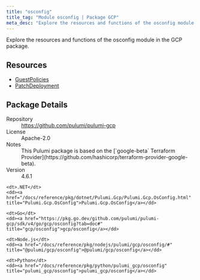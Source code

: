 ```yaml
---
title: "osconfig"
title_tag: "Module osconfig | Package GCP"
meta_desc: "Explore the resources and functions of the osconfig module in the GCP package."
---
```


<!-- WARNING: this file was generated by Pulumi Docs Generator. -->
<!-- Do not edit by hand unless you're certain you know what you are doing! -->

Explore the resources and functions of the osconfig module in the GCP package.

<h2 id="resources">Resources</h2>
<ul class="api">
    <li><a href="guestpolicies" title="GuestPolicies"><span class="symbol resource"></span>GuestPolicies</a></li>
    <li><a href="patchdeployment" title="PatchDeployment"><span class="symbol resource"></span>PatchDeployment</a></li>
</ul>

<h2 id="package-details">Package Details</h2>
<dl class="package-details">
	<dt>Repository</dt>
	<dd><a href="https://github.com/pulumi/pulumi-gcp">https://github.com/pulumi/pulumi-gcp</a></dd>
	<dt>License</dt>
	<dd>Apache-2.0</dd>
	<dt>Notes</dt>
	<dd>This Pulumi package is based on the [`google-beta` Terraform Provider](https://github.com/hashicorp/terraform-provider-google-beta).</dd>
	<dt>Version</dt>
	<dd>4.6.1</dd>
</dl>



<dl class="tabular">

    <dt>.NET</dt>
    <dd><a href="/docs/reference/pkg/dotnet/Pulumi.Gcp/Pulumi.Gcp.OsConfig.html" title="Pulumi.Gcp.OsConfig">Pulumi.Gcp.OsConfig</a></dd>

    <dt>Go</dt>
    <dd><a href="https://pkg.go.dev/github.com/pulumi/pulumi-gcp/sdk/v4/go/gcp/osconfig?tab=doc#" title="gcp/osconfig">gcp/osconfig</a></dd>

    <dt>Node.js</dt>
    <dd><a href="/docs/reference/pkg/nodejs/pulumi/gcp/osconfig/#" title="@pulumi/gcp/osconfig">@pulumi/gcp/osconfig</a></dd>

    <dt>Python</dt>
    <dd><a href="/docs/reference/pkg/python/pulumi_gcp/osconfig" title="pulumi_gcp/osconfig">pulumi_gcp/osconfig</a></dd>

</dl>

